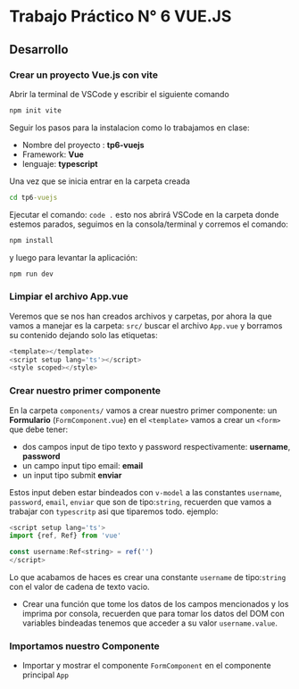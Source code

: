 # Trabajo Práctico N° 6 VUE.JS

## Desarrollo

### Crear un proyecto Vue.js con vite

Abrir la terminal de VSCode y escribir el siguiente comando

```cmd
npm init vite
```

Seguir los pasos para la instalacion como lo trabajamos en clase:

- Nombre del proyecto : **tp6-vuejs**
- Framework: **Vue**
- lenguaje: **typescript**

Una vez que se inicia entrar en la carpeta creada

``` cmd
cd tp6-vuejs
```

Ejecutar el comando: ```code .``` esto nos abrirá VSCode en la carpeta donde estemos parados, seguimos en la consola/terminal y corremos el comando:

```cmd
npm install
```

y luego para levantar la aplicación:

``` cmd
npm run dev
```

### Limpiar el archivo App.vue

Veremos que se nos han creados archivos y carpetas, por ahora la que vamos a manejar es la carpeta: ```src/```
buscar el archivo ```App.vue``` y borramos su contenido dejando solo las etiquetas:

```js
<template></template>
<script setup lang='ts'></script>
<style scoped></style>
```

### Crear nuestro primer componente

En la carpeta ```components/``` vamos a crear nuestro primer componente: un **Formulario** (```FormComponent.vue```)
en el ```<template>``` vamos a crear un ```<form>``` que debe tener:

- dos campos input de tipo texto y password respectivamente: **username**, **password**
- un campo input tipo email: **email**  
- un input tipo submit **enviar**

Estos input deben estar bindeados con ```v-model``` a las constantes ```username```, ```password```, ```email```, ```enviar```
que son de tipo:```string```, recuerden que vamos a trabajar con ```typescritp``` asi que tiparemos todo.
ejemplo:

```js
<script setup lang='ts'>
import {ref, Ref} from 'vue'

const username:Ref<string> = ref('')
</script>
```

Lo que acabamos de haces es crear una constante ```username``` de tipo:```string``` con el valor de cadena de texto vacio.

- Crear una función que tome los datos de los campos mencionados y los imprima por consola, recuerden que para tomar los datos del DOM con variables bindeadas tenemos que acceder a su valor ```username.value```.

### Importamos nuestro Componente

- Importar y mostrar el componente ```FormComponent``` en el componente principal ```App```

